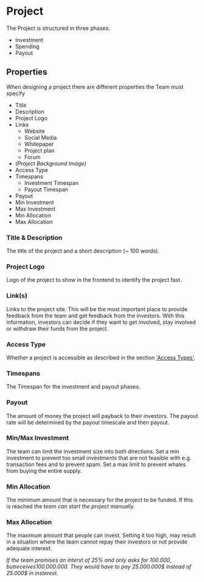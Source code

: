 # Project

The Project is structured in three phases:

* Investment
* Spending
* Payout

## Properties

When designing a project there are different properties the Team must specify

* Title
* Description
* Project Logo
* Links
  * Website
  * Social Media
  * Whitepaper
  * Project plan
  * Forum
* _\(Project Background Image\)_
* Access Type
* Timespans
  * Investment Timespan
  * Payout Timespan
* Payout
* Min Investment 
* Max Investment 
* Min Allocation
* Max Allocation 

### Title & Description

The title of the project and a short description \(~ 100 words\).

### Project Logo

Logo of the project to show in the frontend to identify the project fast.

### Link\(s\)

Links to the project site. This will be the most important place to provide feedback from the team and get feedback from the investors. With this information, investors can decide if they want to get involved, stay involved or withdraw their funds from the project.

### Access Type

Whether a project is accessible as described in the section ['Access Types'](access-types.md).

### Timespans

The Timespan for the investment and payout phases. 

### Payout

The amount of money the project will payback to their investors. The payout rate will be determined by the payout timescale and then payout. 

### Min/Max Investment

The team can limit the investment size into both directions. Set a min investment to prevent too small investments that are not feasible with e.g. transaction fees and to prevent spam. Set a max limit to prevent whales from buying the entire supply.

### Min Allocation

The minimum amount that is necessary for the project to be funded. If this is reached the _team can start the project manually._

### Max Allocation 

The maximum amount that people can invest. Setting it too high, may result in a situation where the team cannot repay their investors or not provide adequate interest.

_If the team promises an interst of 25% and only asks for 100.000$, but receives 100.000.000$. They would have to pay 25.000.000$ instead of 25.000$ in insterest._





